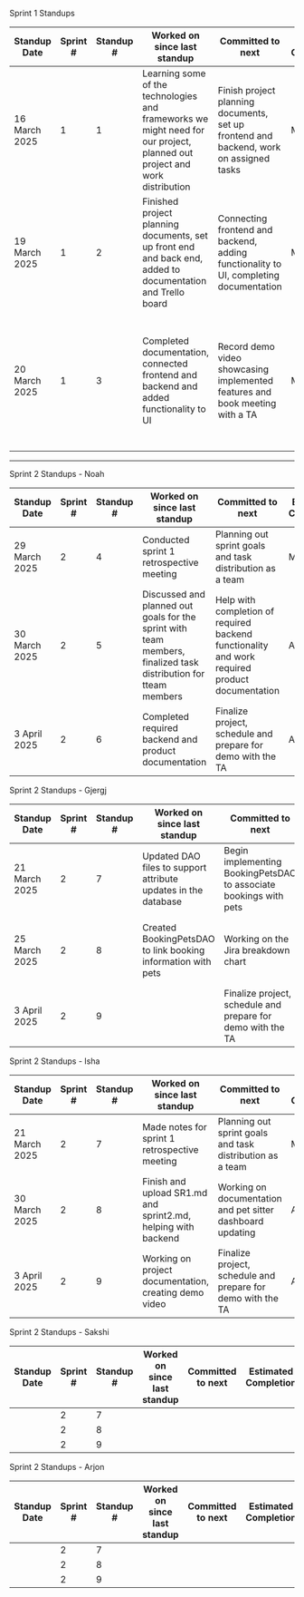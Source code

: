 Sprint 1 Standups

| Standup Date       | Sprint # | Standup # | Worked on since last standup | Committed to next | Estimated Completion | Any Blockers |
|--------------------|---------|-----------|-------------------------------|-------------------|----------------------|--------------|
| 16 March 2025     | 1       | 1         | Learning some of the technologies and frameworks we might need for our project, planned out project and work distribution   | Finish project planning documents, set up frontend and backend, work on assigned tasks| March 18 | None currently |
| 19 March 2025     | 1       | 2         | Finished project planning documents, set up front end and back end, added to documentation and Trello board                             | Connecting frontend and backend, adding functionality to UI, completing documentation                 | March 20                      | Information must be sent to controllers before they can be worked on further           |
| 20 March 2025     | 1       | 3         | Completed documentation, connected frontend and backend and added functionality to UI                              | Record demo video showcasing implemented features and book meeting with a TA                  | March 20                    | Working around team members' times and availability to meetup for demo recording and for meeting with the TA         |

---------------------------------------------------------------------------------------------------------------------------------------------------------------------------------------------------------------------------------

Sprint 2 Standups - Noah

| Standup Date       | Sprint # | Standup # | Worked on since last standup | Committed to next | Estimated Completion | Any Blockers |
|--------------------|---------|-----------|-------------------------------|-------------------|----------------------|--------------|
| 29 March 2025                  | 2         | 4           | Conducted sprint 1 retrospective meeting                               | Planning out sprint goals and task distribution as a team                   | March 30                      | Planning a meeting time that works for all team members              |
| 30 March 2025                  | 2         | 5           | Discussed and planned out goals for the sprint with team members, finalized task distribution for tteam members                               | Help with completion of required backend functionality and work required product documentation                  | April 2                      | Some documentation needs the project completed to be finished             |
| 3 April 2025                 | 2         | 6           | Completed required backend and product documentation                               | Finalize project, schedule and prepare for demo with the TA                   | April 3                      | Scheduling a time that works for every team member              |


Sprint 2 Standups - Gjergj

| Standup Date       | Sprint # | Standup # | Worked on since last standup | Committed to next | Estimated Completion | Any Blockers |
|--------------------|---------|-----------|-------------------------------|-------------------|----------------------|--------------|
| 21 March 2025                  | 2         | 7           | Updated DAO files to support attribute updates in the database                               | Begin implementing BookingPetsDAO to associate bookings with pets                   | March 24                      | Getting in tocuh with group members who have busy schedules              |
| 25 March 2025                  | 2         | 8           | Created BookingPetsDAO to link booking information with pets                               | Working on the Jira breakdown chart                  | April 3                      | Some documentation needs the project completed to be finished             |
| 3 April 2025      | 2         | 9           |                                | Finalize project, schedule and prepare for demo with the TA                   | April 3                      | Scheduling a time that works for every team member              |


Sprint 2 Standups - Isha

| Standup Date       | Sprint # | Standup # | Worked on since last standup | Committed to next | Estimated Completion | Any Blockers |
|--------------------|---------|-----------|-------------------------------|-------------------|----------------------|--------------|
| 21 March 2025      | 2       | 7       | Made notes for sprint 1 retrospective meeting     | Planning out sprint goals and task distribution as a team       | March 30        |  Working around busy course schedules  |
| 30 March 2025      | 2        | 8      | Finish and upload SR1.md and sprint2.md, helping with backend  | Working on documentation and pet sitter dashboard updating  | April 1   | Waiting for members to finish tasks before starting  |
|  3 April 2025      | 2         | 9           |  Working on project documentation, creating demo video  | Finalize project, schedule and prepare for demo with the TA         | April 3           | Scheduling a time that works for every team member     |


Sprint 2 Standups - Sakshi

| Standup Date       | Sprint # | Standup # | Worked on since last standup | Committed to next | Estimated Completion | Any Blockers |
|--------------------|---------|-----------|-------------------------------|-------------------|----------------------|--------------|
|                   | 2           | 7       |                               |                     |                  |               |
|                   | 2        | 8          |                               |                     |                 |                |
|                   | 2         | 9         |                               |                     |                  |                |


Sprint 2 Standups - Arjon

| Standup Date       | Sprint # | Standup # | Worked on since last standup | Committed to next | Estimated Completion | Any Blockers |
|--------------------|---------|-----------|-------------------------------|-------------------|----------------------|--------------|
|                   | 2           | 7       |                               |                     |                  |               |
|                   | 2        | 8          |                               |                     |                 |                |
|                   | 2         | 9         |                               |                     |                  |                |
